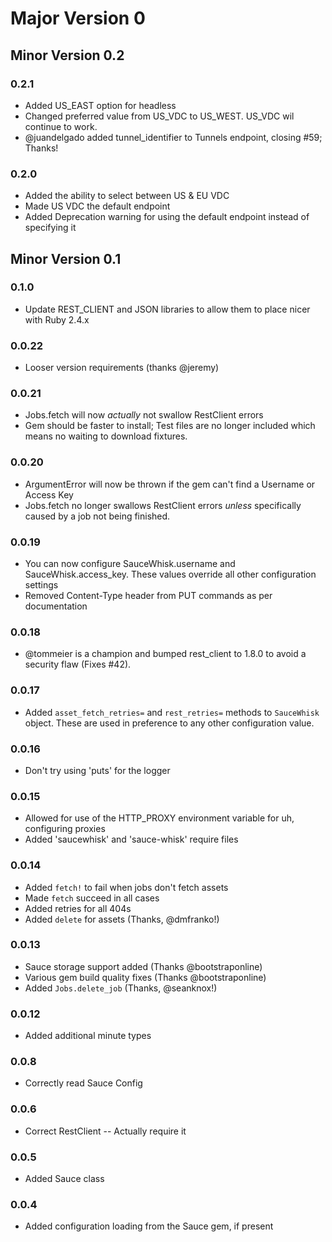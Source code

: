# Major Version 0
## Minor Version 0.2
### 0.2.1
* Added US_EAST option for headless
* Changed preferred value from US_VDC to US_WEST. US_VDC wil continue to work.
* @juandelgado added tunnel_identifier to Tunnels endpoint, closing #59; Thanks!
### 0.2.0
* Added the ability to select between US & EU VDC
* Made US VDC the default endpoint
* Added Deprecation warning for using the default endpoint instead of specifying it

## Minor Version 0.1
### 0.1.0
* Update REST_CLIENT and JSON libraries to allow them to place nicer with Ruby 2.4.x

### 0.0.22
* Looser version requirements (thanks @jeremy)

### 0.0.21
* Jobs.fetch will now _actually_ not swallow RestClient errors
* Gem should be faster to install; Test files are no longer included which means no waiting to download fixtures.

### 0.0.20
* ArgumentError will now be thrown if the gem can't find a Username or Access Key
* Jobs.fetch no longer swallows RestClient errors _unless_ specifically caused by a job not being finished.

### 0.0.19
* You can now configure SauceWhisk.username and SauceWhisk.access_key.  These values override all other configuration settings
* Removed Content-Type header from PUT commands as per documentation

### 0.0.18
* @tommeier is a champion and bumped rest_client to 1.8.0 to avoid a security flaw (Fixes #42).

### 0.0.17
* Added `asset_fetch_retries=` and `rest_retries=` methods to `SauceWhisk` object.  These are used in preference to any other configuration value.

### 0.0.16
* Don't try using 'puts' for the logger

### 0.0.15
* Allowed for use of the HTTP_PROXY environment variable for uh, configuring proxies
* Added 'saucewhisk' and 'sauce-whisk' require files

### 0.0.14
* Added `fetch!` to fail when jobs don't fetch assets
* Made `fetch` succeed in all cases
* Added retries for all 404s
* Added `delete` for assets (Thanks, @dmfranko!)

### 0.0.13
* Sauce storage support added (Thanks @bootstraponline)
* Various gem build quality fixes (Thanks @bootstraponline)
* Added `Jobs.delete_job` (Thanks, @seanknox!)

### 0.0.12
* Added additional minute types

### 0.0.8
* Correctly read Sauce Config

### 0.0.6
* Correct RestClient -- Actually require it

### 0.0.5
* Added Sauce class

### 0.0.4
* Added configuration loading from the Sauce gem, if present

